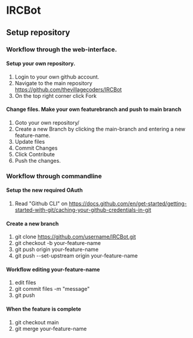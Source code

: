 # IRCBot
## Setup repository
### Workflow through the web-interface.

#### Setup your own repository.
  1) Login to your own github account. 
  2) Navigate to the main repository https://github.com/thevillagecoders/IRCBot
  3) On the top right corner click Fork

#### Change files. Make your own featurebranch and push to main branch
  1) Goto your own repository/
  2) Create a new Branch by clicking the main-branch and entering a new feature-name.
  3) Update files
  4) Commit Changes
  5) Click Contribute
  6) Push the changes.

### Workflow through commandline
#### Setup the new required OAuth
  1) Read "Github CLI" on https://docs.github.com/en/get-started/getting-started-with-git/caching-your-github-credentials-in-git

#### Create a new branch
  1) git clone https://github.com/username/IRCBot.git
  2) git checkout -b your-feature-name
  3) git push origin your-feature-name
  4) git push --set-upstream origin your-feature-name

#### Workflow editing your-feature-name
  1) edit files
  2) git commit files -m "message"
  3) git push

#### When the feature is complete
  1) git checkout main
  2) git merge your-feature-name

